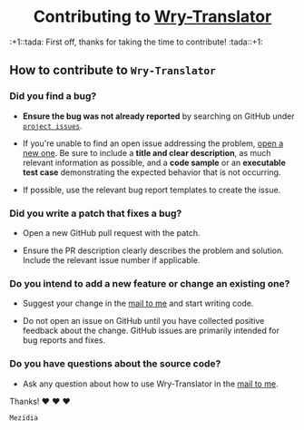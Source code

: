 <h1 align="center">
    Contributing to <a href="https://github.com/mezidia/Wry-Translator">Wry-Translator</a>
</h1>
:+1::tada: First off, thanks for taking the time to contribute! :tada::+1:

## How to contribute to `Wry-Translator`

### **Did you find a bug?**

- **Ensure the bug was not already reported** by searching on GitHub under [`project issues`](https://github.com/mezidia/Wry-Translator/issues).

- If you're unable to find an open issue addressing the problem, [open a new one](https://github.com/mezidia/Wry-Translator/issues/new). Be sure to include a **title and clear description**, as much relevant information as possible, and a **code sample** or an **executable test case** demonstrating the expected behavior that is not occurring.

- If possible, use the relevant bug report templates to create the issue.

### **Did you write a patch that fixes a bug?**

- Open a new GitHub pull request with the patch.

- Ensure the PR description clearly describes the problem and solution. Include the relevant issue number if applicable.

### **Do you intend to add a new feature or change an existing one?**

- Suggest your change in the [mail to me](mailto:mezgoodle@gmail.com) and start writing code.

- Do not open an issue on GitHub until you have collected positive feedback about the change. GitHub issues are primarily intended for bug reports and fixes.

### **Do you have questions about the source code?**

- Ask any question about how to use Wry-Translator in the [mail to me](mailto:mezgoodle@gmail.com).

Thanks! :heart: :heart: :heart:

`Mezidia`
